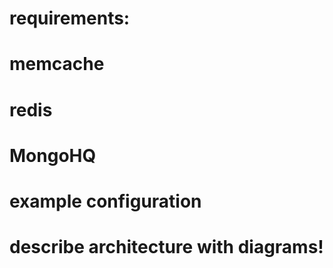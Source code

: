 # requirements:
# memcache
# redis
# MongoHQ

# example configuration
# describe architecture with diagrams!
